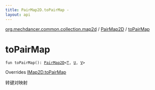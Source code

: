 ```yaml
---
title: PairMap2D.toPairMap - 
layout: api
---
```


<div class='api-docs-breadcrumbs'><a href="../index.html">org.mechdancer.common.collection.map2d</a> / <a href="index.html">PairMap2D</a> / <a href="./to-pair-map.html">toPairMap</a></div>

# toPairMap

<div class="signature"><code><span class="keyword">fun </span><span class="identifier">toPairMap</span><span class="symbol">(</span><span class="symbol">)</span><span class="symbol">: </span><a href="index.html"><span class="identifier">PairMap2D</span></a><span class="symbol">&lt;</span><a href="index.html#T"><span class="identifier">T</span></a><span class="symbol">,</span>&nbsp;<a href="index.html#U"><span class="identifier">U</span></a><span class="symbol">,</span>&nbsp;<a href="index.html#V"><span class="identifier">V</span></a><span class="symbol">&gt;</span></code></div>

Overrides <a href="../-i-map2-d/to-pair-map.html">IMap2D.toPairMap</a>

转键对映射

